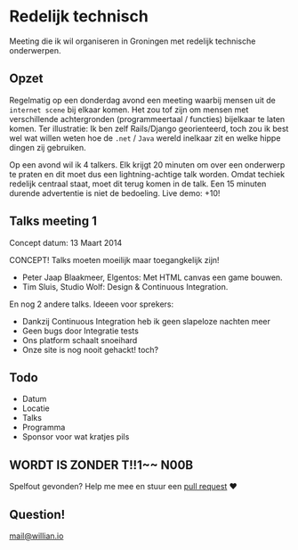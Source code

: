 # Redelijk technisch

Meeting die ik wil organiseren in Groningen met redelijk technische onderwerpen.

## Opzet

Regelmatig op een donderdag avond een meeting waarbij mensen uit de `internet scene` bij elkaar komen. Het zou tof zijn om mensen met verschillende achtergronden (programmeertaal / functies) bijelkaar te laten komen. Ter illustratie: Ik ben zelf Rails/Django georienteerd, toch zou ik best wel wat willen weten hoe de `.net` / `Java` wereld inelkaar zit en welke hippe dingen zij gebruiken.

Op een avond wil ik 4 talkers. Elk krijgt 20 minuten om over een onderwerp te praten en dit moet dus een lightning-achtige talk worden. Omdat techiek redelijk centraal staat, moet dit terug komen in de talk. Een 15 minuten durende advertentie is niet de bedoeling. Live demo: +10!

## Talks meeting 1

Concept datum: 13 Maart 2014

CONCEPT! Talks moeten moeilijk maar toegangkelijk zijn! 

- Peter Jaap Blaakmeer, Elgentos: Met HTML canvas een game bouwen.
- Tim Sluis, Studio Wolf: Design & Continuous Integration.

En nog 2 andere talks. Ideeen voor sprekers:
- Dankzij Continuous Integration heb ik geen slapeloze nachten meer
- Geen bugs door Integratie tests
- Ons platform schaalt snoeihard
- Onze site is nog nooit gehackt! toch?

## Todo

- Datum
- Locatie
- Talks
- Programma
- Sponsor voor wat kratjes pils


## WORDT IS ZONDER T!!1~~ N00B

Spelfout gevonden? Help me mee en stuur een [pull request](https://help.github.com/articles/using-pull-requests) :heart:

## Question!

<mail@willian.io>
